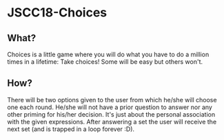 # JSCC18-Choices

## What?
Choices is a little game where you will do what you have to do a million times in a lifetime: Take choices! 
Some will be easy but others won't.

## How?
There will be two options given to the user from which he/she will choose one each round. He/she will not have a prior question to answer nor any other priming for his/her decision. It's just about the personal association with the given expressions. After answering a set the user will receive the next set (and is trapped in a loop forever :D).
